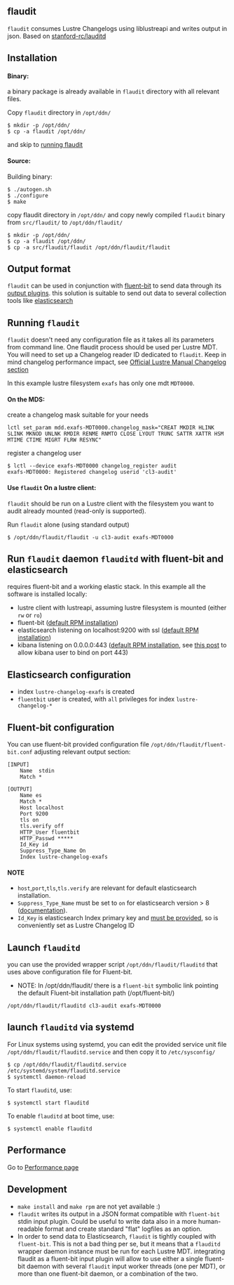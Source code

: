 flaudit
-------

`flaudit` consumes Lustre Changelogs using liblustreapi and writes output in json. Based on [stanford-rc/lauditd](https://github.com/stanford-rc/lauditd)


Installation
------------

#### Binary:
a binary package is already available in `flaudit` directory with all relevant files.

Copy `flaudit` directory in `/opt/ddn/` 
```
$ mkdir -p /opt/ddn/
$ cp -a flaudit /opt/ddn/
```
and skip to [running flaudit](https://github.com/DDNeu/flaudit#running-flaudit)

#### Source:

Building binary:

```
$ ./autogen.sh
$ ./configure
$ make
```
copy flaudit directory in `/opt/ddn/` and copy newly compiled `flaudit` binary from `src/flaudit/` to `/opt/ddn/flaudit/`

```
$ mkdir -p /opt/ddn/
$ cp -a flaudit /opt/ddn/
$ cp -a src/flaudit/flaudit /opt/ddn/flaudit/flaudit
```

Output format
-------------

`flaudit` can be used in conjunction with [fluent-bit](https://fluentbit.io/) to send data through its [output plugins](https://docs.fluentbit.io/manual/pipeline/outputs).
this solution is suitable to send out data to several collection tools like [elasticsearch](https://www.elastic.co/)

Running `flaudit`
---------------

`flaudit` doesn't need any configuration file as it takes all its parameters from
command line. One flaudit process should be used per Lustre MDT. You will need
to set up a Changelog reader ID dedicated to `flaudit`.
Keep in mind changelog performance impact, see [Official Lustre Manual Changelog section](https://doc.lustre.org/lustre_manual.xhtml#lustre_changelogs)

In this example lustre filesystem `exafs` has only one mdt `MDT0000`.

#### On the MDS:

create a changelog mask suitable for your needs
```
lctl set_param mdd.exafs-MDT0000.changelog_mask="CREAT MKDIR HLINK SLINK MKNOD UNLNK RMDIR RENME RNMTO CLOSE LYOUT TRUNC SATTR XATTR HSM MTIME CTIME MIGRT FLRW RESYNC"
```

register a changelog user 
```
$ lctl --device exafs-MDT0000 changelog_register audit
exafs-MDT0000: Registered changelog userid 'cl3-audit'
```

#### Use `flaudit` On a lustre client:

`flaudit` should be run on a Lustre client with the filesystem you want to audit
already mounted (read-only is supported). 

Run `flaudit` alone (using standard output)

```
$ /opt/ddn/flaudit/flaudit -u cl3-audit exafs-MDT0000
```

Run `flaudit` daemon `flauditd` with fluent-bit and elasticsearch
-----------------------------------------------

requires fluent-bit and a working elastic stack. In this example all the software is installed locally:

- lustre client with lustreapi, assuming lustre filesystem is mounted (either  `rw` or `ro`)
- fluent-bit ([default RPM installation](https://docs.fluentbit.io/manual/installation/linux/redhat-centos))
- elasticsearch listening on localhost:9200 with ssl ([default RPM installation](https://www.elastic.co/guide/en/elasticsearch/reference/current/rpm.html))
- kibana listening on 0.0.0.0:443 ([default RPM installation](https://www.elastic.co/guide/en/kibana/current/rpm.html), see [this post](https://discuss.elastic.co/t/how-to-use-port-443-to-access-kibana/266757/2) to allow kibana user to bind on port 443)

## Elasticsearch configuration

- index `lustre-changelog-exafs` is created
- `fluentbit` user is created, with `all` privileges for index `lustre-changelog-*`

## Fluent-bit configuration

You can use fluent-bit provided configuration file `/opt/ddn/flaudit/fluent-bit.conf` adjusting relevant output section:

```
[INPUT]
    Name  stdin
    Match *

[OUTPUT]
    Name es
    Match *
    Host localhost
    Port 9200
    tls on
    tls.verify off 
    HTTP_User fluentbit
    HTTP_Passwd *****
    Id_Key id
    Suppress_Type_Name On
    Index lustre-changelog-exafs
```

#### NOTE
- `host`,`port`,`tls`,`tls.verify` are relevant for default elasticsearch installation.
- `Suppress_Type_Name` must be set to `on` for elasticsearch version > 8 ([documentation](https://docs.fluentbit.io/manual/pipeline/outputs/elasticsearch#action-metadata-contains-an-unknown-parameter-type)).
- `Id_Key` is elasticsearch Index primary key and [must be provided](https://docs.fluentbit.io/manual/pipeline/outputs/elasticsearch#validation-failed-1-an-id-must-be-provided-if-version-type-or-value-are-set), so is conveniently set as Lustre Changelog ID

## Launch `flauditd`

you can use the provided wrapper script `/opt/ddn/flaudit/flauditd` that uses above configuration file for Fluent-bit.
- NOTE: In /opt/ddn/flaudit/ there is a `fluent-bit` symbolic link pointing the default Fluent-bit installation path (/opt/fluent-bit/)

```
/opt/ddn/flaudit/flauditd cl3-audit exafs-MDT0000
```

## launch `flauditd` via systemd
For Linux systems using systemd, you can edit the provided service unit file `/opt/ddn/flaudit/flauditd.service` and then copy it to `/etc/sysconfig/`

```
$ cp /opt/ddn/flaudit/flauditd.service /etc/systemd/system/flauditd.service
$ systemctl daemon-reload
```
To start `flauditd`, use:

```
$ systemctl start flauditd
```

To enable `flauditd` at boot time, use:

```
$ systemctl enable flauditd
```

Performance
---------------
Go to [Performance page](PERFORMANCE.md) 

Development
---------------
- `make install` and `make rpm` are not yet available :)
- `flaudit` writes its output in a JSON format compatible with `fluent-bit` stdin input plugin. Could be useful to write data also in a more human-readable format and create standard "flat" logfiles as an option.
- In order to send data to Elasticsearch, `flaudit` is tightly coupled with `fluent-bit`. This is not a bad thing per se, but it means that a `flauditd` wrapper daemon instance must be run for each Lustre MDT.
integrating flaudit as a fluent-bit input plugin will allow to use either a single fluent-bit daemon with several `flaudit` input worker threads (one per MDT), or more than one fluent-bit daemon, or a combination of the two.
